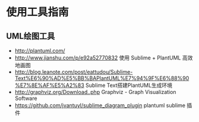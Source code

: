 # 使用工具指南

## UML绘图工具
- http://plantuml.com/
- http://www.jianshu.com/p/e92a52770832 使用 Sublime + PlantUML 高效地画图
- http://blog.leanote.com/post/eattudou/Sublime-Text%E6%90%AD%E5%BB%BAPlantUML%E7%94%9F%E6%88%90%E7%8E%AF%E5%A2%83 Sublime Text搭建PlantUML生成环境
- http://graphviz.org/Download..php Graphviz - Graph Visualization Software
- https://github.com/jvantuyl/sublime_diagram_plugin plantuml sublime 插件


